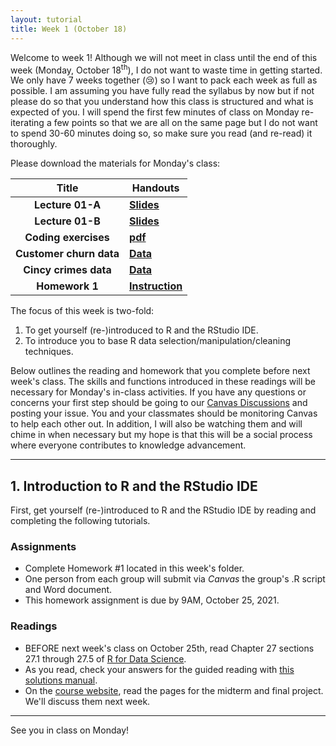 ```yaml
---
layout: tutorial
title: Week 1 (October 18)
---
```


Welcome to week 1! Although we will not meet in class until the end of this week (Monday, October 18<sup>th</sup>), I do not want to waste time in getting started. We only have 7 weeks together (&#x1f622;) so I want to pack each week as full as possible. I am assuming you have fully read the syllabus by now but if not please do so that you understand how this class is structured and what is expected of you.  I will spend the first few minutes of class on Monday re-iterating a few points so that we are all on the same page but I do not want to spend 30-60 minutes doing so, so make sure you read (and re-read) it thoroughly.


Please download the materials for Monday's class:


| Title                     | Handouts  |
|:-------------------------:|--------------|
| **Lecture 01-A**          | [**Slides**](01a_slides_BANA7025.pdf) |
| **Lecture 01-B**          | [**Slides**](01b_slides_BANA7025.pdf) |
| **Coding exercises**          | [**pdf**](coding_exercises_1.pdf) |
| **Customer churn data**  | [**Data**](customer_churn_data_cleaning.csv) |
| **Cincy crimes data** | [**Data**](week1_cincy_crimes.csv) |
| **Homework 1** | [**Instruction**](homework_1.pdf) |


The focus of this week is two-fold:

1. To get yourself (re-)introduced to R and the RStudio IDE.
2. To introduce you to base R data selection/manipulation/cleaning techniques. 

Below outlines the reading and homework that you complete before next week's class. The skills and functions introduced in these readings will be necessary for Monday's in-class activities. If you have any questions or concerns your first step should be going to our [Canvas Discussions](https://uc.instructure.com/) and posting your issue.  You and your classmates should be monitoring Canvas to help each other out. In addition, I will also be watching them and will chime in when necessary but my hope is that this will be a social process where everyone contributes to knowledge advancement.

<hr>

## 1. Introduction to R and the RStudio IDE

First, get yourself (re-)introduced to R and the RStudio IDE by reading and completing the following tutorials.


### Assignments

- Complete Homework #1 located in this week's folder.
- One person from each group will submit via *Canvas* the group's .R script and Word document.
- This homework assignment is due by 9AM, October 25, 2021.


### Readings

- BEFORE next week's class on October 25th, read Chapter 27 sections 27.1 through 27.5 of [R for Data Science](https://r4ds.had.co.nz/).
- As you read, check your answers for the guided reading with [this solutions manual](https://jrnold.github.io/r4ds-exercise-solutions/).
- On the [course website](https://xiaoruizhu.github.io/data-wrangling), read the pages for the midterm and final project.  We'll discuss them next week.


<hr>

See you in class on Monday!

